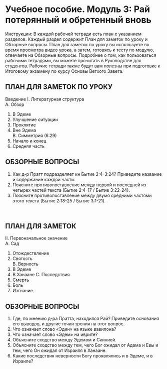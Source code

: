 # Учебное пособие. Модуль 3: Рай потерянный и обретенный вновь 


Инструкции: 
В каждой рабочей тетради есть план с указанием разделов. Каждый раздел содержит План для заметок по уроку и Обзорные вопросы. 
План для заметок по уроку вы используете во время просмотра видео урока, а затем, готовясь к тесту по модулю, отвечаете на Обзорные вопросы. 
Подробнее о том, как пользоваться рабочими тетрадями, вы можете прочитать в Руководстве для студентов. Рабочие тетради также будут вам полезны при подготовке к Итоговому экзамену по курсу Основы Ветхого Завета.


## ПЛАН ДЛЯ ЗАМЕТОК ПО УРОКУ

Введение
I. Литературная структура       
A. Обзор    	
1. В Эдеме    	
2. Улучшение ситуации    	
3. Проклятие    	
4. Вне Эдема       
B. Симметрия (6:29)    	
1. Начало и конец    	
2. Средняя часть 
 
## ОБЗОРНЫЕ ВОПРОСЫ

1. Как д-р Пратт подразделяет кн Бытие 2:4-3:24? Приведите название и содержание каждой части.  
2. Поясните противопоставление между первой и последней из четырех частей текста (Бытие 2:4-17 / Бытие 3:22-24).  
3. Поясните противопоставление между двумя средними частями этого текста (Бытие 2:18-25 / Бытие 3:1-21).


 
## ПЛАН ДЛЯ ЗАМЕТОК 

II. Первоначальное значение       
A. Сад    	
1. Отождествление     	
2. Святость    
B. Верность    	
1. В Эдеме    	
2. В Ханаане
C. Последствия    	
1. Смерть    	
2. Боль    	
3. Изгнание 


## ОБЗОРНЫЕ ВОПРОСЫ

1. Где, по мнению д-ра Пратта, находился Рай? Приведите основания его выводов, и другие точки зрения на этот вопрос.  
2. Что означает слово «Эдин» на языке вавилона?  
3. Что означает слово «Эдем» на иврите?  
4. Объясните сходство между Эдемом и Скинией.  
5. Объясните сходство между тем, чего Бог ожидал от Адама и Евы и тем, чего Он ожидал от Израиля в Ханаане.   
6. Какие последствия неверности Богу проявлялись и в Эдеме, и в Израиле?